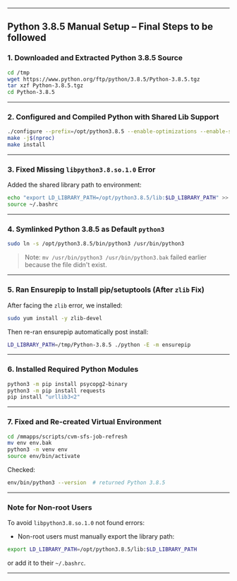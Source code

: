 

---

##  Python 3.8.5 Manual Setup – Final Steps to be followed 

###  1. Downloaded and Extracted Python 3.8.5 Source

```bash
cd /tmp
wget https://www.python.org/ftp/python/3.8.5/Python-3.8.5.tgz
tar xzf Python-3.8.5.tgz
cd Python-3.8.5
```

---

###  2. Configured and Compiled Python with Shared Lib Support

```bash
./configure --prefix=/opt/python3.8.5 --enable-optimizations --enable-shared
make -j$(nproc)
make install
```

---

###  3. Fixed Missing `libpython3.8.so.1.0` Error

Added the shared library path to environment:

```bash
echo "export LD_LIBRARY_PATH=/opt/python3.8.5/lib:$LD_LIBRARY_PATH" >> ~/.bashrc
source ~/.bashrc
```

---

###  4. Symlinked Python 3.8.5 as Default `python3`

```bash
sudo ln -s /opt/python3.8.5/bin/python3 /usr/bin/python3
```

> Note: `mv /usr/bin/python3 /usr/bin/python3.bak` failed earlier because the file didn't exist.

---

###  5. Ran Ensurepip to Install pip/setuptools (After `zlib` Fix)

After facing the `zlib` error, we installed:

```bash
sudo yum install -y zlib-devel
```

Then re-ran ensurepip automatically post install:

```bash
LD_LIBRARY_PATH=/tmp/Python-3.8.5 ./python -E -m ensurepip
```

---

###  6. Installed Required Python Modules

```bash
python3 -m pip install psycopg2-binary
python3 -m pip install requests
pip install "urllib3<2"
```

---

###  7. Fixed and Re-created Virtual Environment

```bash
cd /mmapps/scripts/cvm-sfs-job-refresh
mv env env.bak
python3 -m venv env
source env/bin/activate
```

Checked:

```bash
env/bin/python3 --version  # returned Python 3.8.5
```

---

###  Note for Non-root Users

To avoid `libpython3.8.so.1.0` not found errors:

* Non-root users must manually export the library path:

```bash
export LD_LIBRARY_PATH=/opt/python3.8.5/lib:$LD_LIBRARY_PATH
```

or add it to their `~/.bashrc`.

---
